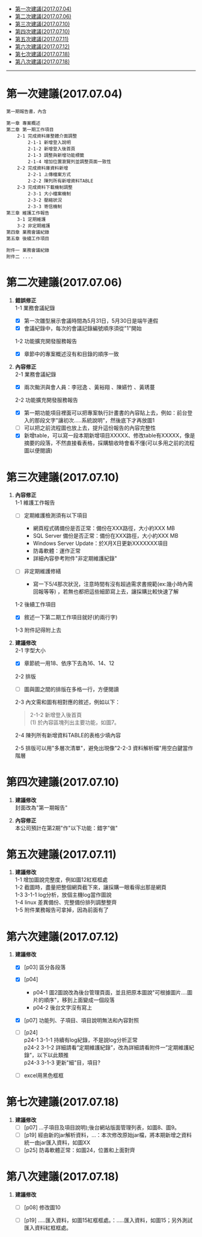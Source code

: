 <!-- MarkdownTOC -->

- [第一次建議\(2017.07.04\)](#%E7%AC%AC%E4%B8%80%E6%AC%A1%E5%BB%BA%E8%AD%B020170704)
- [第二次建議\(2017.07.06\)](#%E7%AC%AC%E4%BA%8C%E6%AC%A1%E5%BB%BA%E8%AD%B020170706)
- [第三次建議\(2017.07.10\)](#%E7%AC%AC%E4%B8%89%E6%AC%A1%E5%BB%BA%E8%AD%B020170710)
- [第四次建議\(2017.07.10\)](#%E7%AC%AC%E5%9B%9B%E6%AC%A1%E5%BB%BA%E8%AD%B020170710)
- [第五次建議\(2017.07.11\)](#%E7%AC%AC%E4%BA%94%E6%AC%A1%E5%BB%BA%E8%AD%B020170711)
- [第六次建議\(2017.07.12\)](#%E7%AC%AC%E5%85%AD%E6%AC%A1%E5%BB%BA%E8%AD%B020170712)
- [第七次建議\(2017.07.18\)](#%E7%AC%AC%E4%B8%83%E6%AC%A1%E5%BB%BA%E8%AD%B020170718)
- [第八次建議\(2017.07.18\)](#%E7%AC%AC%E5%85%AB%E6%AC%A1%E5%BB%BA%E8%AD%B020170718)

<!-- /MarkdownTOC -->

---

# 第一次建議(2017.07.04)

	第一期報告書，內含

	第一章 專案概述
	第二章 第一期工作項目
		2-1 完成資料庫整體介面調整
			2-1-1 新增登入說明
			2-1-2 新增登入後首頁
			2-1-3 調整與新增功能標籤
			2-1-4 增加位置瀏覽列並調整頁面一致性
		2-2 完成資料庫資料新增
			2-2-1 上傳檔案方式
			2-2-2 陳列所有新增資料TABLE
		2-3 完成資料下載機制調整
			2-3-1 大小檔案機制
			2-3-2 壓縮狀況
			2-3-3 寄信機制
	第三章 維護工作報告
		3-1 定期維護
		3-2 非定期維護
	第四章 業務會議紀錄
	第五章 後續工作項目

	附件一 業務會議紀錄
	附件二 ....

# 第二次建議(2017.07.06)

1. **錯誤修正**  
	1-1 業務會議紀錄  

	- [x] 第一次雛型展示會議時間為5月31日，5月30日是端午連假  
	- [x] 會議紀錄中，每次的會議記錄編號順序須從"1"開始  

	1-2 功能擴充開發服務報告  

	- [x] 章節中的專案概述沒有和目錄的順序一致  


2. **內容修正**  
	2-1 業務會議紀錄  
	- [x] 兩次颱洪與會人員：李冠逸 、黃裕翔 、陳嬿竹 、黃琇蔓

	2-2 功能擴充開發服務報告  
	- [x] 第一期功能項目裡面可以把專案執行計畫書的內容貼上去，例如：前台登入的那段文字"讓初次.....系統說明"，然後底下才再放圖1
	- [ ] 可以把之前流程圖也放上去，提升這份報告的內容完整性
	- [x] 新增table，可以寫一段本期新增項目XXXXX、修改table有XXXXX，像是摘要的段落，不然直接看表格，採購驗收時會看不懂(可以多用之前的流程圖以便閱讀)
 
# 第三次建議(2017.07.10)

1. **內容修正**  
	1-1 維護工作報告  
 	- [ ] 定期維護檢測須有以下項目
 		* 網頁程式碼備份是否正常：備份在XXX路徑，大小約XXX MB
 		* SQL Server 備份是否正常：備份在XXX路徑，大小約XXX MB
 		* Windows Server Update：於X月X日更新XXXXXXX項目
 		* 防毒軟體：運作正常
 		* 詳細內容參考附件"非定期維護紀錄"

	- [ ] 非定期維護修繕
		* 寫一下5/4那次狀況，注意時間有沒有超過需求書規範(ex:幾小時內需回報等等) ，若無也都把這些細節寫上去，讓採購比較快速了解

	1-2 後續工作項目  
	- [x] 敘述一下第二期工作項目就好(約兩行字)


	1-3 附件記得附上去


2. **建議修改**  
	2-1 字型大小  
	- [x] 章節統一用18、依序下去為16、14、12  

	2-2 排版  
	- [ ] 圖與圖之間的排版在多格一行，方便閱讀

	2-3 內文需和圖有相對應的敘述，例如以下：  
	> 2-1-2 新增登入後首頁  
	> (1) 於內容區塊列出主要功能，如圖7。  

	2-4 陳列所有新增資料TABLE的表格少填內容  

	2-5 排版可以用"多層次清單"，避免出現像"2-2-3 資料解析檔"用空白鍵當作階層  

# 第四次建議(2017.07.10)

1. **建議修改**  
	封面改為"第一期報告" 

2. **內容修正**  
	本公司預計在第2期"作"以下功能：錯字"做"  

# 第五次建議(2017.07.11)

1. **建議修改**  
	1-1 增加圖說完整度，例如圖12紅框框處  
	1-2 截圖時，盡量把整個網頁截下來，讓採購一眼看得出那是網頁  
	1-3 3-1-1 log分析，放個主機log當作圖說  
	1-4 linux 差異備份、完整備份排列調整整齊  
	1-5 附件業務報告可拿掉，因為前面有了

# 第六次建議(2017.07.12)

1. **建議修改**  
	- [x] [p03] 區分各段落  
	- [x] [p04]  
		* p04-1 圖2圖說改為後台管理頁面，並且把原本圖說"可根據圖片....圖片的順序"，移到上面變成一個段落  
		* p04-2 後台文字沒有寫上  
	- [x] [p07] 功能列、子項目、項目說明無法和內容對照  

	- [ ] [p24]  
		p24-1 3-1-1 持續有log紀錄，不是說log分析正常  
		p24-2 3-1-2 詳細請看”定期維護紀錄”，改為詳細請看附件一”定期維護紀錄”，以下以此類推  
		p24-3 3-1-3 更新"細"目，項目?  
	- [ ] excel用黑色框框  


# 第七次建議(2017.07.18)

1. **建議修改** 
	- [ ] [p07] ...子項目及項目說明);後台網站版面管理列表，如圖8、圖9。
	- [ ] [p19] 經由新的jar解析資料，...：本次修改原始jar檔，將本期新增之資料統一由jar匯入資料，如圖XX
	- [ ] [p25] 防毒軟體正常：如圖24，位置和上面對齊

# 第八次建議(2017.07.18)

1. **建議修改** 
	- [ ] [p08] 修改圖10
	- [ ] [p19] .....匯入資料，如圖15紅框框處。：.....匯入資料，如圖15；另外測試匯入資料紅框框處。

